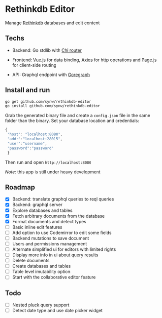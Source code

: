 Rethinkdb Editor
================

Manage [Rethinkdb](http://rethinkdb.com/) databases and edit content

Techs
-----

- Backend: Go stdlib with [Chi router](https://github.com/pressly/chi)

- Frontend: [Vue.js](http://vuejs.org/) for data binding, [Axios](https://github.com/mzabriskie/axios) for http operations 
and [Page.js](https://github.com/visionmedia/page.js) for client-side routing

- API: Graphql endpoint with [Goregraph](https://github.com/synw/goregraph)

Install and run
---------------

   ```bash
   go get github.com/synw/rethinkdb-editor
   go install github.com/synw/rethinkdb-editor
   ```

Grab the generated binary file and create a `config.json` file in the same folder than the binary. 
Set your database location and credentials:

   ```javascript
   {
    "host": "localhost:8080",
	"addr":"localhost:28015",
	"user":"username",
	"password":"password"
	}
   ```

Then run and open `http://localhost:8080`

*Note*: this app is still under heavy development

## Roadmap

- [x] Backend: translate graphql queries to reql queries
- [x] Backend: graphql server
- [x] Explore databases and tables
- [x] Fetch arbitrary documents from the database
- [x] Format documents and detect types
- [ ] Basic inline edit features
- [ ] Add option to use Codemirror to edit some fields
- [ ] Backend mutations to save document
- [ ] Users and permissions management
- [ ] Alternate simplified ui for editors with limited rights
- [ ] Display more info in ui about query results
- [ ] Delete documents
- [ ] Create databases and tables
- [ ] Table level imutability option
- [ ] Start with the collaborative editor feature

## Todo

- [ ] Nested pluck query support
- [ ] Detect date type and use date picker widget
